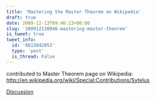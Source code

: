 ```yaml
---
title: 'Mastering the Master Theorem on Wikipedia'
draft: true
date: 2009-12-13T09:46:13+00:00
slug: '200912130946-mastering-master-theorem'
is_tweet: true
tweet_info:
  id: '6615842053'
  type: 'post'
  is_thread: False
---
```




contributed to Master Theorem page on Wikipedia: http://en.wikipedia.org/wiki/Special:Contributions/Sytelus

[Discussion](https://x.com/sytelus/status/6615842053)
